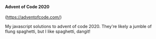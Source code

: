 #### Advent of Code 2020

(https://adventofcode.com/)

My javascript solutions to advent of code 2020. They're likely a jumble of flung spaghetti, but I like spaghetti, dangit!
